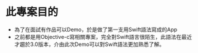# 此專案目的

* 為了在面試有作品可以Demo，於是做了第一支用Swift語法寫成的App
* 之前都是用Objective-c寫相關專案，完全對Swift語言很陌生，此語法在最近才趨於3.0版本，介由此次Demo可以對Swift語法更加熟悉了解。